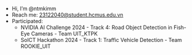 - Hi, I’m @ntmkimm
- Reach me: 23122040@student.hcmus.edu.vn
- Participated:
  - NVIDIA AI Challenge 2024 - Track 4: Road Object Detection in Fish-Eye Cameras - Team UIT_KTPK
  - SoICT Hackathon 2024 - Track 1: Traffic Vehicle Detection - Team ROOKIE_UIT

<!---
mkim-wp/mkim-wp is a ✨ special ✨ repository because its `README.md` (this file) appears on your GitHub profile.
You can click the Preview link to take a look at your changes.
--->
